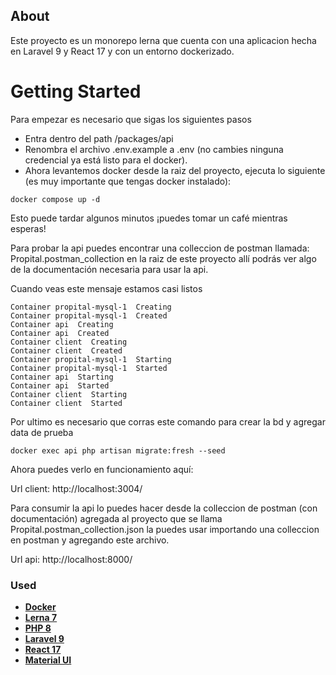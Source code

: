 ## About

Este proyecto es un monorepo lerna que cuenta con una aplicacion hecha en Laravel 9 y React 17 y con un entorno dockerizado.

# Getting Started

Para empezar es necesario que sigas los siguientes pasos

- Entra dentro del path /packages/api
- Renombra el archivo .env.example a .env (no cambies ninguna credencial ya está listo para el docker).
- Ahora levantemos docker desde la raiz del proyecto, ejecuta lo siguiente (es muy importante que tengas docker instalado):

```shell
docker compose up -d
```

Esto puede tardar algunos minutos ¡puedes tomar un café mientras esperas!

Para probar la api puedes encontrar una colleccion de postman llamada: Propital.postman_collection en la raiz de este proyecto allí podrás ver algo de la documentación necesaria para usar la api.

Cuando veas este mensaje estamos casi listos

```shell
Container propital-mysql-1  Creating
Container propital-mysql-1  Created
Container api  Creating
Container api  Created
Container client  Creating
Container client  Created
Container propital-mysql-1  Starting
Container propital-mysql-1  Started
Container api  Starting
Container api  Started
Container client  Starting
Container client  Started

```

Por ultimo es necesario que corras este comando para crear la bd y agregar data de prueba

```shell
docker exec api php artisan migrate:fresh --seed
```

Ahora puedes verlo en funcionamiento aquí:

Url client: http://localhost:3004/

Para consumir la api lo puedes hacer desde la colleccion de postman (con documentación) agregada al proyecto que se llama Propital.postman_collection.json la puedes usar importando una colleccion en postman y agregando este archivo.

Url api: http://localhost:8000/

### Used

- **[Docker](https://www.docker.com/)**
- **[Lerna 7](https://lerna.js.org/)**
- **[PHP 8](https://www.php.net/releases/8.0/en.php)**
- **[Laravel 9](https://laravel.com/)**
- **[React 17](https://react.dev/)**
- **[Material UI](https://mui.com/material-ui)**
